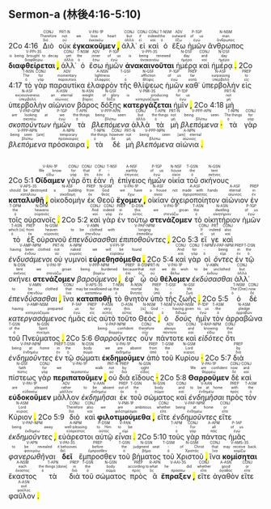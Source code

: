 ## Sermon-a (林後4:16-5:10)

2Co 4:16 <RUBY><ruby><ruby>Διὸ<rt>διό</rt></ruby><rt>Therefore</rt></ruby><rt>CONJ</rt></RUBY> <RUBY><ruby><ruby>οὐκ<rt>οὐ</rt></ruby><rt>not</rt></ruby><rt>PRT-N</rt></RUBY> <RUBY><ruby><ruby><strong>ἐγκακοῦμεν <mark class="pm">,</mark></strong><rt>ἐκκακέω</rt></ruby><rt>we lose heart</rt></ruby><rt>V-PAI-1P</rt></RUBY> <RUBY><ruby><ruby>ἀλλ᾽<rt>ἀλλά</rt></ruby><rt>but</rt></ruby><rt>CONJ</rt></RUBY> <RUBY><ruby><ruby>εἰ<rt>εἰ</rt></ruby><rt>if</rt></ruby><rt>CONJ</rt></RUBY> <RUBY><ruby><ruby>καὶ<rt>καί</rt></ruby><rt>indeed</rt></ruby><rt>CONJ</rt></RUBY> <RUBY><ruby><ruby>ὁ<rt>ὁ</rt></ruby><rt>the</rt></ruby><rt>T-NSM</rt></RUBY> <RUBY><ruby><ruby>ἔξω<rt>ἔξω</rt></ruby><rt>outward</rt></ruby><rt>ADV</rt></RUBY> <RUBY><ruby><ruby>ἡμῶν<rt>ἐγώ</rt></ruby><rt>of us</rt></ruby><rt>P-1GP</rt></RUBY> <RUBY><ruby><ruby>ἄνθρωπος<rt>ἄνθρωπος</rt></ruby><rt>man</rt></ruby><rt>N-NSM</rt></RUBY> <RUBY><ruby><ruby><strong>διαφθείρεται <mark class="pm">,</mark></strong><rt>διαφθείρω</rt></ruby><rt>is being brought to decay</rt></ruby><rt>V-PPI-3S</rt></RUBY> <RUBY><ruby><ruby>ἀλλ᾽<rt>ἀλλά</rt></ruby><rt>yet</rt></ruby><rt>CONJ</rt></RUBY> <RUBY><ruby><ruby>ὁ<rt>ὁ</rt></ruby><rt>the</rt></ruby><rt>T-NSM</rt></RUBY> <RUBY><ruby><ruby>ἔσω<rt>ἔσω</rt></ruby><rt>inner</rt></ruby><rt>ADV</rt></RUBY> <RUBY><ruby><ruby>ἡμῶν<rt>ἐγώ</rt></ruby><rt>of us</rt></ruby><rt>P-1GP</rt></RUBY> <RUBY><ruby><ruby><strong>ἀνακαινοῦται</strong><rt>ἀνακαινόω</rt></ruby><rt>is being renewed</rt></ruby><rt>V-PPI-3S</rt></RUBY> <RUBY><ruby><ruby>ἡμέρᾳ<rt>ἡμέρα</rt></ruby><rt>day</rt></ruby><rt>N-DSF</rt></RUBY> <RUBY><ruby><ruby>καὶ<rt>καί</rt></ruby><rt>and</rt></ruby><rt>CONJ</rt></RUBY> <RUBY><ruby><ruby>ἡμέρᾳ <mark class="pm">.</mark><rt>ἡμέρα</rt></ruby><rt>day</rt></ruby><rt>N-DSF</rt></RUBY> 2Co 4:17 <RUBY><ruby><ruby>τὸ<rt>ὁ</rt></ruby><rt>The</rt></ruby><rt>T-NSN</rt></RUBY> <RUBY><ruby><ruby>γὰρ<rt>γάρ</rt></ruby><rt>for</rt></ruby><rt>CONJ</rt></RUBY> <RUBY><ruby><ruby>παραυτίκα<rt>παραυτίκα</rt></ruby><rt>momentary</rt></ruby><rt>ADV</rt></RUBY> <RUBY><ruby><ruby>ἐλαφρὸν<rt>ἐλαφρός</rt></ruby><rt>lightness</rt></ruby><rt>A-NSN</rt></RUBY> <RUBY><ruby><ruby>τῆς<rt>ὁ</rt></ruby><rt>-</rt></ruby><rt>T-GSF</rt></RUBY> <RUBY><ruby><ruby>θλίψεως<rt>θλῖψις</rt></ruby><rt>affliction</rt></ruby><rt>N-GSF</rt></RUBY> <RUBY><ruby><ruby>ἡμῶν<rt>ἐγώ</rt></ruby><rt>of us</rt></ruby><rt>P-1GP</rt></RUBY> <RUBY><ruby><ruby>καθ᾽<rt>κατά</rt></ruby><rt>far</rt></ruby><rt>PREP</rt></RUBY> <RUBY><ruby><ruby>ὑπερβολὴν<rt>ὑπερβολή</rt></ruby><rt>surpassing</rt></ruby><rt>N-ASF</rt></RUBY> <RUBY><ruby><ruby>εἰς<rt>εἰς</rt></ruby><rt>to</rt></ruby><rt>PREP</rt></RUBY> <RUBY><ruby><ruby>ὑπερβολὴν<rt>ὑπερβολή</rt></ruby><rt>excessiveness</rt></ruby><rt>N-ASF</rt></RUBY> <RUBY><ruby><ruby>αἰώνιον<rt>αἰώνιος</rt></ruby><rt>an eternal</rt></ruby><rt>A-ASN</rt></RUBY> <RUBY><ruby><ruby>βάρος<rt>βάρος</rt></ruby><rt>weight</rt></ruby><rt>N-ASN</rt></RUBY> <RUBY><ruby><ruby>δόξης<rt>δόξα</rt></ruby><rt>of glory</rt></ruby><rt>N-GSF</rt></RUBY> <RUBY><ruby><ruby><strong>κατεργάζεται</strong><rt>κατεργάζομαι</rt></ruby><rt>is producing</rt></ruby><rt>V-PMI-3S</rt></RUBY> <RUBY><ruby><ruby>ἡμῖν <mark class="pm">,</mark><rt>ἐγώ</rt></ruby><rt>for us</rt></ruby><rt>P-1DP</rt></RUBY> 2Co 4:18 <RUBY><ruby><ruby>μὴ<rt>μή</rt></ruby><rt>not</rt></ruby><rt>PRT-N</rt></RUBY> <RUBY><ruby><ruby><em>σκοπούντων</em><rt>σκοπέω</rt></ruby><rt>are looking at</rt></ruby><rt>V-PAP-GPM</rt></RUBY> <RUBY><ruby><ruby>ἡμῶν<rt>ἐγώ</rt></ruby><rt>we</rt></ruby><rt>P-1GP</rt></RUBY> <RUBY><ruby><ruby>τὰ<rt>ὁ</rt></ruby><rt>the things</rt></ruby><rt>T-APN</rt></RUBY> <RUBY><ruby><ruby><em>βλεπόμενα</em><rt>βλέπω</rt></ruby><rt>being seen</rt></ruby><rt>V-PPP-APN</rt></RUBY> <RUBY><ruby><ruby>ἀλλὰ<rt>ἀλλά</rt></ruby><rt>but</rt></ruby><rt>CONJ</rt></RUBY> <RUBY><ruby><ruby>τὰ<rt>ὁ</rt></ruby><rt>the things</rt></ruby><rt>T-APN</rt></RUBY> <RUBY><ruby><ruby>μὴ<rt>μή</rt></ruby><rt>not</rt></ruby><rt>PRT-N</rt></RUBY> <RUBY><ruby><ruby><em>βλεπόμενα <mark class="pm">·</mark></em><rt>βλέπω</rt></ruby><rt>being seen</rt></ruby><rt>V-PPP-APN</rt></RUBY> <RUBY><ruby><ruby>τὰ<rt>ὁ</rt></ruby><rt>The things</rt></ruby><rt>T-NPN</rt></RUBY> <RUBY><ruby><ruby>γὰρ<rt>γάρ</rt></ruby><rt>for</rt></ruby><rt>CONJ</rt></RUBY> <RUBY><ruby><ruby><em>βλεπόμενα</em><rt>βλέπω</rt></ruby><rt>being seen [are]</rt></ruby><rt>V-PPP-NPN</rt></RUBY> <RUBY><ruby><ruby>πρόσκαιρα <mark class="pm">,</mark><rt>πρόσκαιρος</rt></ruby><rt>temporary</rt></ruby><rt>A-NPN</rt></RUBY> <RUBY><ruby><ruby>τὰ<rt>ὁ</rt></ruby><rt>the things</rt></ruby><rt>T-NPN</rt></RUBY> <RUBY><ruby><ruby>δὲ<rt>δέ</rt></ruby><rt>however</rt></ruby><rt>CONJ</rt></RUBY> <RUBY><ruby><ruby>μὴ<rt>μή</rt></ruby><rt>not</rt></ruby><rt>PRT-N</rt></RUBY> <RUBY><ruby><ruby><em>βλεπόμενα</em><rt>βλέπω</rt></ruby><rt>being seen</rt></ruby><rt>V-PPP-NPN</rt></RUBY> <RUBY><ruby><ruby>αἰώνια <mark class="pm">.</mark><rt>αἰώνιος</rt></ruby><rt>[are] eternal</rt></ruby><rt>A-NPN</rt></RUBY></br></br></br> 2Co 5:1 <RUBY><ruby><ruby><strong>Οἴδαμεν</strong><rt>εἴδω</rt></ruby><rt>We know</rt></ruby><rt>V-RAI-1P</rt></RUBY> <RUBY><ruby><ruby>γὰρ<rt>γάρ</rt></ruby><rt>for</rt></ruby><rt>CONJ</rt></RUBY> <RUBY><ruby><ruby>ὅτι<rt>ὅτι</rt></ruby><rt>that</rt></ruby><rt>CONJ</rt></RUBY> <RUBY><ruby><ruby>ἐὰν<rt>ἐάν</rt></ruby><rt>if</rt></ruby><rt>CONJ</rt></RUBY> <RUBY><ruby><ruby>ἡ<rt>ὁ</rt></ruby><rt>-</rt></ruby><rt>T-NSF</rt></RUBY> <RUBY><ruby><ruby>ἐπίγειος<rt>ἐπίγειος</rt></ruby><rt>earthly</rt></ruby><rt>A-NSF</rt></RUBY> <RUBY><ruby><ruby>ἡμῶν<rt>ἐγώ</rt></ruby><rt>of us</rt></ruby><rt>P-1GP</rt></RUBY> <RUBY><ruby><ruby>οἰκία<rt>οἰκία</rt></ruby><rt>house</rt></ruby><rt>N-NSF</rt></RUBY> <RUBY><ruby><ruby>τοῦ<rt>ὁ</rt></ruby><rt>the</rt></ruby><rt>T-GSN</rt></RUBY> <RUBY><ruby><ruby>σκήνους<rt>σκῆνος</rt></ruby><rt>tent</rt></ruby><rt>N-GSN</rt></RUBY> <RUBY><ruby><ruby><strong>καταλυθῇ <mark class="pm">,</mark></strong><rt>καταλύω</rt></ruby><rt>should be destroyed</rt></ruby><rt>V-APS-3S</rt></RUBY> <RUBY><ruby><ruby>οἰκοδομὴν<rt>οἰκοδομή</rt></ruby><rt>a building</rt></ruby><rt>N-ASF</rt></RUBY> <RUBY><ruby><ruby>ἐκ<rt>ἐκ</rt></ruby><rt>from</rt></ruby><rt>PREP</rt></RUBY> <RUBY><ruby><ruby>Θεοῦ<rt>θεός</rt></ruby><rt>God</rt></ruby><rt>N-GSM</rt></RUBY> <RUBY><ruby><ruby><strong>ἔχομεν <mark class="pm">,</mark></strong><rt>ἔχω</rt></ruby><rt>we have</rt></ruby><rt>V-PAI-1P</rt></RUBY> <RUBY><ruby><ruby>οἰκίαν<rt>οἰκία</rt></ruby><rt>a house</rt></ruby><rt>N-ASF</rt></RUBY> <RUBY><ruby><ruby>ἀχειροποίητον<rt>ἀχειροποίητος</rt></ruby><rt>not made with hands</rt></ruby><rt>A-ASF</rt></RUBY> <RUBY><ruby><ruby>αἰώνιον<rt>αἰώνιος</rt></ruby><rt>eternal</rt></ruby><rt>A-ASF</rt></RUBY> <RUBY><ruby><ruby>ἐν<rt>ἐν</rt></ruby><rt>in</rt></ruby><rt>PREP</rt></RUBY> <RUBY><ruby><ruby>τοῖς<rt>ὁ</rt></ruby><rt>the</rt></ruby><rt>T-DPM</rt></RUBY> <RUBY><ruby><ruby>οὐρανοῖς <mark class="pm">.</mark><rt>οὐρανός</rt></ruby><rt>heavens</rt></ruby><rt>N-DPM</rt></RUBY> 2Co 5:2 <RUBY><ruby><ruby>καὶ<rt>καί</rt></ruby><rt>And</rt></ruby><rt>CONJ</rt></RUBY> <RUBY><ruby><ruby>γὰρ<rt>γάρ</rt></ruby><rt>indeed</rt></ruby><rt>CONJ</rt></RUBY> <RUBY><ruby><ruby>ἐν<rt>ἐν</rt></ruby><rt>in</rt></ruby><rt>PREP</rt></RUBY> <RUBY><ruby><ruby>τούτῳ<rt>οὗτος</rt></ruby><rt>this</rt></ruby><rt>D-DSN</rt></RUBY> <RUBY><ruby><ruby><strong>στενάζομεν</strong><rt>στενάζω</rt></ruby><rt>we groan</rt></ruby><rt>V-PAI-1P</rt></RUBY> <RUBY><ruby><ruby>τὸ<rt>ὁ</rt></ruby><rt>the</rt></ruby><rt>T-ASN</rt></RUBY> <RUBY><ruby><ruby>οἰκητήριον<rt>οἰκητήριον</rt></ruby><rt>dwelling</rt></ruby><rt>N-ASN</rt></RUBY> <RUBY><ruby><ruby>ἡμῶν<rt>ἐγώ</rt></ruby><rt>of us</rt></ruby><rt>P-1GP</rt></RUBY> <RUBY><ruby><ruby>τὸ<rt>ὁ</rt></ruby><rt>which [is]</rt></ruby><rt>T-ASN</rt></RUBY> <RUBY><ruby><ruby>ἐξ<rt>ἐκ</rt></ruby><rt>from</rt></ruby><rt>PREP</rt></RUBY> <RUBY><ruby><ruby>οὐρανοῦ<rt>οὐρανός</rt></ruby><rt>heaven</rt></ruby><rt>N-GSM</rt></RUBY> <RUBY><ruby><ruby><em>ἐπενδύσασθαι</em><rt>ἐπενδύω</rt></ruby><rt>to be clothed with</rt></ruby><rt>V-AMN</rt></RUBY> <RUBY><ruby><ruby><em>ἐπιποθοῦντες <mark class="pm">,</mark></em><rt>ἐπιποθέω</rt></ruby><rt>longing</rt></ruby><rt>V-PAP-NPM</rt></RUBY> 2Co 5:3 <RUBY><ruby><ruby>εἴ<rt>εἰ</rt></ruby><rt>If</rt></ruby><rt>CONJ</rt></RUBY> <RUBY><ruby><ruby>γε<rt>γέ</rt></ruby><rt>indeed</rt></ruby><rt>PRT</rt></RUBY> <RUBY><ruby><ruby>καὶ<rt>καί</rt></ruby><rt>also</rt></ruby><rt>CONJ</rt></RUBY> <RUBY><ruby><ruby><em>ἐνδυσάμενοι</em><rt>ἐνδύω</rt></ruby><rt>having been clothed</rt></ruby><rt>V-AMP-NPM</rt></RUBY> <RUBY><ruby><ruby>οὐ<rt>οὐ</rt></ruby><rt>not</rt></ruby><rt>PRT-N</rt></RUBY> <RUBY><ruby><ruby>γυμνοὶ<rt>γυμνός</rt></ruby><rt>naked</rt></ruby><rt>A-NPM</rt></RUBY> <RUBY><ruby><ruby><strong>εὑρεθησόμεθα <mark class="pm">.</mark></strong><rt>εὑρίσκω</rt></ruby><rt>we will be found</rt></ruby><rt>V-FPI-1P</rt></RUBY> 2Co 5:4 <RUBY><ruby><ruby>καὶ<rt>καί</rt></ruby><rt>And</rt></ruby><rt>CONJ</rt></RUBY> <RUBY><ruby><ruby>γὰρ<rt>γάρ</rt></ruby><rt>for</rt></ruby><rt>CONJ</rt></RUBY> <RUBY><ruby><ruby>οἱ<rt>ὁ</rt></ruby><rt>-</rt></ruby><rt>T-NPM</rt></RUBY> <RUBY><ruby><ruby><em>ὄντες</em><rt>εἰμί</rt></ruby><rt>being</rt></ruby><rt>V-PAP-NPM</rt></RUBY> <RUBY><ruby><ruby>ἐν<rt>ἐν</rt></ruby><rt>in</rt></ruby><rt>PREP</rt></RUBY> <RUBY><ruby><ruby>τῷ<rt>ὁ</rt></ruby><rt>the</rt></ruby><rt>T-DSN</rt></RUBY> <RUBY><ruby><ruby>σκήνει<rt>σκῆνος</rt></ruby><rt>tent</rt></ruby><rt>N-DSN</rt></RUBY> <RUBY><ruby><ruby><strong>στενάζομεν</strong><rt>στενάζω</rt></ruby><rt>we groan</rt></ruby><rt>V-PAI-1P</rt></RUBY> <RUBY><ruby><ruby><em>βαρούμενοι <mark class="pm">,</mark></em><rt>βαρέω</rt></ruby><rt>being burdened</rt></ruby><rt>V-PPP-NPM</rt></RUBY> <RUBY><ruby><ruby>ἐφ᾽<rt>ἐπί</rt></ruby><rt>because</rt></ruby><rt>PREP</rt></RUBY> <RUBY><ruby><ruby>ᾧ<rt>ὅς</rt></ruby><rt>that</rt></ruby><rt>R-DSN</rt></RUBY> <RUBY><ruby><ruby>οὐ<rt>οὐ</rt></ruby><rt>not</rt></ruby><rt>PRT-N</rt></RUBY> <RUBY><ruby><ruby><strong>θέλομεν</strong><rt>θέλω</rt></ruby><rt>we do wish</rt></ruby><rt>V-PAI-1P</rt></RUBY> <RUBY><ruby><ruby><em>ἐκδύσασθαι</em><rt>ἐκδύω</rt></ruby><rt>to be unclothed</rt></ruby><rt>V-AMN</rt></RUBY> <RUBY><ruby><ruby>ἀλλ᾽<rt>ἀλλά</rt></ruby><rt>but</rt></ruby><rt>CONJ</rt></RUBY> <RUBY><ruby><ruby><em>ἐπενδύσασθαι <mark class="pm">,</mark></em><rt>ἐπενδύω</rt></ruby><rt>to be clothed</rt></ruby><rt>V-AMN</rt></RUBY> <RUBY><ruby><ruby>ἵνα<rt>ἵνα</rt></ruby><rt>that</rt></ruby><rt>CONJ</rt></RUBY> <RUBY><ruby><ruby><strong>καταποθῇ</strong><rt>καταπίνω</rt></ruby><rt>may be swallowed up</rt></ruby><rt>V-APS-3S</rt></RUBY> <RUBY><ruby><ruby>τὸ<rt>ὁ</rt></ruby><rt>the</rt></ruby><rt>T-NSN</rt></RUBY> <RUBY><ruby><ruby>θνητὸν<rt>θνητός</rt></ruby><rt>mortal</rt></ruby><rt>A-NSN</rt></RUBY> <RUBY><ruby><ruby>ὑπὸ<rt>ὑπό</rt></ruby><rt>by</rt></ruby><rt>PREP</rt></RUBY> <RUBY><ruby><ruby>τῆς<rt>ὁ</rt></ruby><rt>-</rt></ruby><rt>T-GSF</rt></RUBY> <RUBY><ruby><ruby>ζωῆς <mark class="pm">.</mark><rt>ζωή</rt></ruby><rt>life</rt></ruby><rt>N-GSF</rt></RUBY> 2Co 5:5 <RUBY><ruby><ruby>ὁ<rt>ὁ</rt></ruby><rt>The [One]</rt></ruby><rt>T-NSM</rt></RUBY> <RUBY><ruby><ruby>δὲ<rt>δέ</rt></ruby><rt>now</rt></ruby><rt>CONJ</rt></RUBY> <RUBY><ruby><ruby><em>κατεργασάμενος</em><rt>κατεργάζομαι</rt></ruby><rt>having prepared</rt></ruby><rt>V-AMP-NSM</rt></RUBY> <RUBY><ruby><ruby>ἡμᾶς<rt>ἐγώ</rt></ruby><rt>us</rt></ruby><rt>P-1AP</rt></RUBY> <RUBY><ruby><ruby>εἰς<rt>εἰς</rt></ruby><rt>for</rt></ruby><rt>PREP</rt></RUBY> <RUBY><ruby><ruby>αὐτὸ<rt>αὐτός</rt></ruby><rt>very</rt></ruby><rt>P-ASN</rt></RUBY> <RUBY><ruby><ruby>τοῦτο<rt>οὗτος</rt></ruby><rt>this</rt></ruby><rt>D-ASN</rt></RUBY> <RUBY><ruby><ruby>Θεός <mark class="pm">,</mark><rt>θεός</rt></ruby><rt>[is] God</rt></ruby><rt>N-NSM</rt></RUBY> <RUBY><ruby><ruby>ὁ<rt>ὁ</rt></ruby><rt>-</rt></ruby><rt>T-NSM</rt></RUBY> <RUBY><ruby><ruby><em>δοὺς</em><rt>δίδωμι</rt></ruby><rt>having given</rt></ruby><rt>V-AAP-NSM</rt></RUBY> <RUBY><ruby><ruby>ἡμῖν<rt>ἐγώ</rt></ruby><rt>to us</rt></ruby><rt>P-1DP</rt></RUBY> <RUBY><ruby><ruby>τὸν<rt>ὁ</rt></ruby><rt>the</rt></ruby><rt>T-ASM</rt></RUBY> <RUBY><ruby><ruby>ἀρραβῶνα<rt>ἀρραβών</rt></ruby><rt>pledge</rt></ruby><rt>N-ASM</rt></RUBY> <RUBY><ruby><ruby>τοῦ<rt>ὁ</rt></ruby><rt>of the</rt></ruby><rt>T-GSN</rt></RUBY> <RUBY><ruby><ruby>Πνεύματος <mark class="pm">.</mark><rt>πνεῦμα</rt></ruby><rt>Spirit</rt></ruby><rt>N-GSN</rt></RUBY> 2Co 5:6 <RUBY><ruby><ruby><em>Θαρροῦντες</em><rt>θαρρέω</rt></ruby><rt>being confident</rt></ruby><rt>V-PAP-NPM</rt></RUBY> <RUBY><ruby><ruby>οὖν<rt>οὖν</rt></ruby><rt>therefore</rt></ruby><rt>CONJ</rt></RUBY> <RUBY><ruby><ruby>πάντοτε<rt>πάντοτε</rt></ruby><rt>always</rt></ruby><rt>ADV</rt></RUBY> <RUBY><ruby><ruby>καὶ<rt>καί</rt></ruby><rt>and</rt></ruby><rt>CONJ</rt></RUBY> <RUBY><ruby><ruby><em>εἰδότες</em><rt>εἴδω</rt></ruby><rt>knowing</rt></ruby><rt>V-RAP-NPM</rt></RUBY> <RUBY><ruby><ruby>ὅτι<rt>ὅτι</rt></ruby><rt>that</rt></ruby><rt>CONJ</rt></RUBY> <RUBY><ruby><ruby><em>ἐνδημοῦντες</em><rt>ἐνδημέω</rt></ruby><rt>being at home</rt></ruby><rt>V-PAP-NPM</rt></RUBY> <RUBY><ruby><ruby>ἐν<rt>ἐν</rt></ruby><rt>in</rt></ruby><rt>PREP</rt></RUBY> <RUBY><ruby><ruby>τῷ<rt>ὁ</rt></ruby><rt>the</rt></ruby><rt>T-DSN</rt></RUBY> <RUBY><ruby><ruby>σώματι<rt>σῶμα</rt></ruby><rt>body</rt></ruby><rt>N-DSN</rt></RUBY> <RUBY><ruby><ruby><strong>ἐκδημοῦμεν</strong><rt>ἐκδημέω</rt></ruby><rt>we are absent</rt></ruby><rt>V-PAI-1P</rt></RUBY> <RUBY><ruby><ruby>ἀπὸ<rt>ἀπό</rt></ruby><rt>from</rt></ruby><rt>PREP</rt></RUBY> <RUBY><ruby><ruby>τοῦ<rt>ὁ</rt></ruby><rt>the</rt></ruby><rt>T-GSM</rt></RUBY> <RUBY><ruby><ruby>Κυρίου <mark class="pm">·</mark><rt>κύριος</rt></ruby><rt>Lord</rt></ruby><rt>N-GSM</rt></RUBY> 2Co 5:7 <RUBY><ruby><ruby>διὰ<rt>διά</rt></ruby><rt>by</rt></ruby><rt>PREP</rt></RUBY> <RUBY><ruby><ruby>πίστεως<rt>πίστις</rt></ruby><rt>faith</rt></ruby><rt>N-GSF</rt></RUBY> <RUBY><ruby><ruby>γὰρ<rt>γάρ</rt></ruby><rt>for</rt></ruby><rt>CONJ</rt></RUBY> <RUBY><ruby><ruby><strong>περιπατοῦμεν <mark class="pm">,</mark></strong><rt>περιπατέω</rt></ruby><rt>we walk</rt></ruby><rt>V-PAI-1P</rt></RUBY> <RUBY><ruby><ruby>οὐ<rt>οὐ</rt></ruby><rt>not</rt></ruby><rt>PRT-N</rt></RUBY> <RUBY><ruby><ruby>διὰ<rt>διά</rt></ruby><rt>by</rt></ruby><rt>PREP</rt></RUBY> <RUBY><ruby><ruby>εἴδους <mark class="pm">·</mark><rt>εἶδος</rt></ruby><rt>sight</rt></ruby><rt>N-GSN</rt></RUBY> 2Co 5:8 <RUBY><ruby><ruby><strong>Θαρροῦμεν</strong><rt>θαρρέω</rt></ruby><rt>We are confident</rt></ruby><rt>V-PAI-1P</rt></RUBY> <RUBY><ruby><ruby>δὲ<rt>δέ</rt></ruby><rt>now</rt></ruby><rt>CONJ</rt></RUBY> <RUBY><ruby><ruby>καὶ<rt>καί</rt></ruby><rt>and</rt></ruby><rt>CONJ</rt></RUBY> <RUBY><ruby><ruby><strong>εὐδοκοῦμεν</strong><rt>εὐδοκέω</rt></ruby><rt>are pleased</rt></ruby><rt>V-PAI-1P</rt></RUBY> <RUBY><ruby><ruby>μᾶλλον<rt>μᾶλλον</rt></ruby><rt>rather</rt></ruby><rt>ADV</rt></RUBY> <RUBY><ruby><ruby><em>ἐκδημῆσαι</em><rt>ἐκδημέω</rt></ruby><rt>to be absent</rt></ruby><rt>V-AAN</rt></RUBY> <RUBY><ruby><ruby>ἐκ<rt>ἐκ</rt></ruby><rt>out of</rt></ruby><rt>PREP</rt></RUBY> <RUBY><ruby><ruby>τοῦ<rt>ὁ</rt></ruby><rt>the</rt></ruby><rt>T-GSN</rt></RUBY> <RUBY><ruby><ruby>σώματος<rt>σῶμα</rt></ruby><rt>body</rt></ruby><rt>N-GSN</rt></RUBY> <RUBY><ruby><ruby>καὶ<rt>καί</rt></ruby><rt>and</rt></ruby><rt>CONJ</rt></RUBY> <RUBY><ruby><ruby><em>ἐνδημῆσαι</em><rt>ἐνδημέω</rt></ruby><rt>to be at home</rt></ruby><rt>V-AAN</rt></RUBY> <RUBY><ruby><ruby>πρὸς<rt>πρός</rt></ruby><rt>with</rt></ruby><rt>PREP</rt></RUBY> <RUBY><ruby><ruby>τὸν<rt>ὁ</rt></ruby><rt>the</rt></ruby><rt>T-ASM</rt></RUBY> <RUBY><ruby><ruby>Κύριον <mark class="pm">.</mark><rt>κύριος</rt></ruby><rt>Lord</rt></ruby><rt>N-ASM</rt></RUBY> 2Co 5:9 <RUBY><ruby><ruby>διὸ<rt>διό</rt></ruby><rt>Therefore</rt></ruby><rt>CONJ</rt></RUBY> <RUBY><ruby><ruby>καὶ<rt>καί</rt></ruby><rt>also</rt></ruby><rt>CONJ</rt></RUBY> <RUBY><ruby><ruby><strong>φιλοτιμούμεθα <mark class="pm">,</mark></strong><rt>φιλοτιμέομαι</rt></ruby><rt>we are ambitious</rt></ruby><rt>V-PMI-1P</rt></RUBY> <RUBY><ruby><ruby>εἴτε<rt>εἴτε</rt></ruby><rt>whether</rt></ruby><rt>CONJ</rt></RUBY> <RUBY><ruby><ruby><em>ἐνδημοῦντες</em><rt>ἐνδημέω</rt></ruby><rt>being at home</rt></ruby><rt>V-PAP-NPM</rt></RUBY> <RUBY><ruby><ruby>εἴτε<rt>εἴτε</rt></ruby><rt>or</rt></ruby><rt>CONJ</rt></RUBY> <RUBY><ruby><ruby><em>ἐκδημοῦντες <mark class="pm">,</mark></em><rt>ἐκδημέω</rt></ruby><rt>being away</rt></ruby><rt>V-PAP-NPM</rt></RUBY> <RUBY><ruby><ruby>εὐάρεστοι<rt>εὐάρεστος</rt></ruby><rt>well-pleasing</rt></ruby><rt>A-NPM</rt></RUBY> <RUBY><ruby><ruby>αὐτῷ<rt>αὐτός</rt></ruby><rt>to Him</rt></ruby><rt>P-DSM</rt></RUBY> <RUBY><ruby><ruby><em>εἶναι <mark class="pm">.</mark></em><rt>εἰμί</rt></ruby><rt>to be</rt></ruby><rt>V-PAN</rt></RUBY> 2Co 5:10 <RUBY><ruby><ruby>τοὺς<rt>ὁ</rt></ruby><rt>-</rt></ruby><rt>T-APM</rt></RUBY> <RUBY><ruby><ruby>γὰρ<rt>γάρ</rt></ruby><rt>For</rt></ruby><rt>CONJ</rt></RUBY> <RUBY><ruby><ruby>πάντας<rt>πᾶς</rt></ruby><rt>all</rt></ruby><rt>A-APM</rt></RUBY> <RUBY><ruby><ruby>ἡμᾶς<rt>ἐγώ</rt></ruby><rt>of us</rt></ruby><rt>P-1AP</rt></RUBY> <RUBY><ruby><ruby><em>φανερωθῆναι</em><rt>φανερόω</rt></ruby><rt>to be revealed</rt></ruby><rt>V-APN</rt></RUBY> <RUBY><ruby><ruby><strong>δεῖ</strong><rt>δεῖ</rt></ruby><rt>it behooves</rt></ruby><rt>V-PAI-3S</rt></RUBY> <RUBY><ruby><ruby>ἔμπροσθεν<rt>ἔμπροσθεν</rt></ruby><rt>before</rt></ruby><rt>PREP</rt></RUBY> <RUBY><ruby><ruby>τοῦ<rt>ὁ</rt></ruby><rt>the</rt></ruby><rt>T-GSN</rt></RUBY> <RUBY><ruby><ruby>βήματος<rt>βῆμα</rt></ruby><rt>judgment seat</rt></ruby><rt>N-GSN</rt></RUBY> <RUBY><ruby><ruby>τοῦ<rt>ὁ</rt></ruby><rt>-</rt></ruby><rt>T-GSM</rt></RUBY> <RUBY><ruby><ruby>Χριστοῦ <mark class="pm">,</mark><rt>Χριστός</rt></ruby><rt>of Christ</rt></ruby><rt>N-GSM</rt></RUBY> <RUBY><ruby><ruby>ἵνα<rt>ἵνα</rt></ruby><rt>that</rt></ruby><rt>CONJ</rt></RUBY> <RUBY><ruby><ruby><strong>κομίσηται</strong><rt>κομίζω</rt></ruby><rt>may receive back</rt></ruby><rt>V-AMS-3S</rt></RUBY> <RUBY><ruby><ruby>ἕκαστος<rt>ἕκαστος</rt></ruby><rt>each</rt></ruby><rt>A-NSM</rt></RUBY> <RUBY><ruby><ruby>τὰ<rt>ὁ</rt></ruby><rt>the things [done]</rt></ruby><rt>T-APN</rt></RUBY> <RUBY><ruby><ruby>διὰ<rt>διά</rt></ruby><rt>in</rt></ruby><rt>PREP</rt></RUBY> <RUBY><ruby><ruby>τοῦ<rt>ὁ</rt></ruby><rt>the</rt></ruby><rt>T-GSN</rt></RUBY> <RUBY><ruby><ruby>σώματος<rt>σῶμα</rt></ruby><rt>body</rt></ruby><rt>N-GSN</rt></RUBY> <RUBY><ruby><ruby>πρὸς<rt>πρός</rt></ruby><rt>according to</rt></ruby><rt>PREP</rt></RUBY> <RUBY><ruby><ruby>ἃ<rt>ὅς</rt></ruby><rt>what</rt></ruby><rt>R-APN</rt></RUBY> <RUBY><ruby><ruby><strong>ἔπραξεν <mark class="pm">,</mark></strong><rt>πράσσω</rt></ruby><rt>he did</rt></ruby><rt>V-AAI-3S</rt></RUBY> <RUBY><ruby><ruby>εἴτε<rt>εἴτε</rt></ruby><rt>whether</rt></ruby><rt>CONJ</rt></RUBY> <RUBY><ruby><ruby>ἀγαθὸν<rt>ἀγαθός</rt></ruby><rt>good</rt></ruby><rt>A-ASN</rt></RUBY> <RUBY><ruby><ruby>εἴτε<rt>εἴτε</rt></ruby><rt>or</rt></ruby><rt>CONJ</rt></RUBY> <RUBY><ruby><ruby>φαῦλον <mark class="pm">.</mark><rt>φαῦλος</rt></ruby><rt>evil</rt></ruby><rt>A-ASN</rt></RUBY>